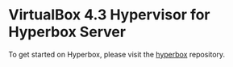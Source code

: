 # VirtualBox 4.3 Hypervisor for Hyperbox Server

To get started on Hyperbox, please visit the [hyperbox](https://github.com/hyperbox/hyperbox "HBox @ GitHub") repository.
